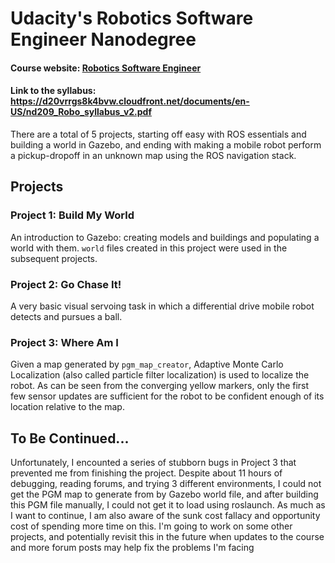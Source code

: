 # Udacity's Robotics Software Engineer Nanodegree
#### Course website: [Robotics Software Engineer](www.udacity.com/course/robotics-software-engineer--nd209)
#### Link to the syllabus: https://d20vrrgs8k4bvw.cloudfront.net/documents/en-US/nd209_Robo_syllabus_v2.pdf
There are a total of 5 projects, starting off easy with ROS essentials and building a world in Gazebo, and 
ending with making a mobile robot perform a pickup-dropoff in an unknown map using the ROS navigation stack.

## Projects

### Project 1: Build My World
An introduction to Gazebo: creating models and buildings and populating a world with them. ```world``` files created in this project were used in the subsequent projects.

### Project 2: Go Chase It!
A very basic visual servoing task in which a differential drive mobile robot detects and pursues a ball.

### Project 3: Where Am I
Given a map generated by ```pgm_map_creator```, Adaptive Monte Carlo Localization (also called particle filter localization) is used to localize the robot. As can be seen from the converging yellow markers, only the first few sensor updates are sufficient for the robot to be confident enough of its location relative to the map. 

## To Be Continued...
Unfortunately, I encounted a series of stubborn bugs in Project 3 that prevented me from finishing the project. Despite about 11 hours of debugging, reading forums, and trying 3 different environments, I could not get the PGM map to generate from by Gazebo world file, and after building this PGM file manually, I could not get it to load using roslaunch. As much as I want to continue, I am also aware of the sunk cost fallacy and opportunity cost of spending more time on this. I'm going to work on some other projects, and potentially revisit this in the future when updates to the course and more forum posts may help fix the problems I'm facing


